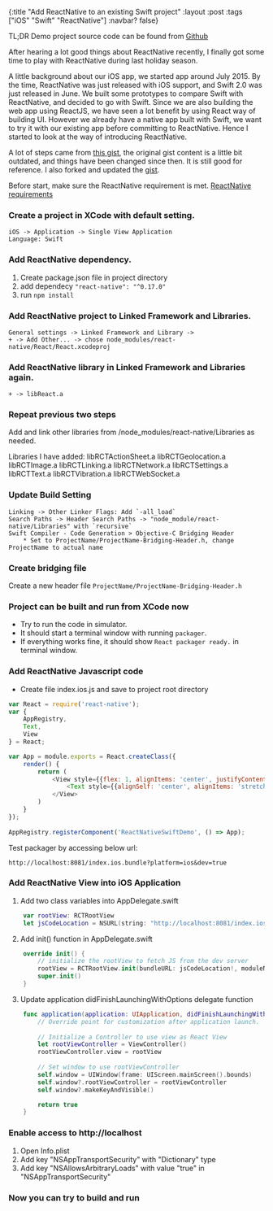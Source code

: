 {:title "Add ReactNative to an existing Swift project"
 :layout :post
 :tags ["iOS" "Swift" "ReactNative"]
 :navbar? false}

TL;DR Demo project source code can be found from [Github](https://github.com/tendant/ReactNativeSwiftDemo)

After hearing a lot good things about ReactNative recently, I finally got some time to play with ReactNative during last holiday season.

A little background about our iOS app, we started app around July 2015. By the time, ReactNative was just released with iOS support, and Swift 2.0 was just released in June. We built some prototypes to compare Swift with ReactNative, and decided to go with Swift. Since we are also building the web app using ReactJS, we have seen a lot benefit by using React way of building UI. However we already have a native app built with Swift, we want to try it with our existing app before committing to ReactNative. Hence I started to look at the way of introducing ReactNative.

A lot of steps came from [this gist](https://gist.github.com/boopathi/27d21956fefcb5b168fe), the original gist content is a little bit outdated, and things have been changed since then. It is still good for reference. I also forked and updated the [gist](https://gist.github.com/tendant/6a1ea9e363f5ca4d73a1).

Before start, make sure the ReactNative requirement is met. [ReactNative requirements](https://facebook.github.io/react-native/docs/getting-started.html#requirements)


### Create a project in XCode with default setting.
    iOS -> Application -> Single View Application
    Language: Swift

### Add ReactNative dependency.
1. Create package.json file in project directory
2. add dependecy `"react-native": "^0.17.0"`
3. run `npm install`

### Add ReactNative project to Linked Framework and Libraries.
    General settings -> Linked Framework and Library ->
    + -> Add Other... -> chose node_modules/react-native/React/React.xcodeproj

### Add ReactNative library in Linked Framework and Libraries again.
    + -> libReact.a


### Repeat previous two steps
Add and link other libraries from /node_modules/react-native/Libraries as needed.

Libraries I have added:
    libRCTActionSheet.a
    libRCTGeolocation.a
    libRCTImage.a
    libRCTLinking.a
    libRCTNetwork.a
    libRCTSettings.a
    libRCTText.a
    libRCTVibration.a
    libRCTWebSocket.a

### Update Build Setting
    Linking -> Other Linker Flags: Add `-all_load`
    Search Paths -> Header Search Paths -> "node_module/react-native/Libraries" with `recursive`
    Swift Compiler - Code Generation > Objective-C Bridging Header
        * Set to ProjectName/ProjectName-Bridging-Header.h, change ProjectName to actual name

### Create bridging file
Create a new header file `ProjectName/ProjectName-Bridging-Header.h`

### Project can be built and run from XCode now
* Try to run the code in simulator.
* It should start a terminal window with running `packager`.
* If everything works fine, it should show `React packager ready.` in terminal window.

### Add ReactNative Javascript code
* Create file index.ios.js and save to project root directory

```javascript
var React = require('react-native');
var {
    AppRegistry,
    Text,
    View
} = React;

var App = module.exports = React.createClass({
    render() {
        return (
            <View style={{flex: 1, alignItems: 'center', justifyContent: 'center', borderWidth: 2}}>
                <Text style={{alignSelf: 'center', alignItems: 'stretch', backgroundColor: 'green'}}>Hello World!</Text>
            </View>
        )
    }
});
                                             
AppRegistry.registerComponent('ReactNativeSwiftDemo', () => App);
```

Test packager by accessing below url:

    http://localhost:8081/index.ios.bundle?platform=ios&dev=true

### Add ReactNative View into iOS Application

1. Add two class variables into AppDelegate.swift

```swift
    var rootView: RCTRootView
    let jsCodeLocation = NSURL(string: "http://localhost:8081/index.ios.bundle?platform=ios&dev=true")
```

2. Add init() function in AppDelegate.swift
```swift
    override init() {
        // initialize the rootView to fetch JS from the dev server
        rootView = RCTRootView.init(bundleURL: jsCodeLocation!, moduleName: "ReactNativeSwiftDemo", initialProperties: nil, launchOptions: nil)
        super.init()
    }
```

3. Update application didFinishLaunchingWithOptions delegate function

```swift
    func application(application: UIApplication, didFinishLaunchingWithOptions launchOptions: [NSObject: AnyObject]?) -> Bool {
        // Override point for customization after application launch.
        
        // Initialize a Controller to use view as React View
        let rootViewController = ViewController()
        rootViewController.view = rootView
        
        // Set window to use rootViewController
        self.window = UIWindow(frame: UIScreen.mainScreen().bounds)
        self.window?.rootViewController = rootViewController
        self.window?.makeKeyAndVisible()

        return true
    }
```

### Enable access to http://localhost
1. Open Info.plist
2. Add key "NSAppTransportSecurity" with "Dictionary" type
3. Add key "NSAllowsArbitraryLoads" with value "true" in "NSAppTransportSecurity"

### Now you can try to build and run
